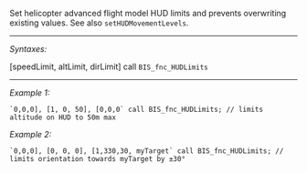 Set helicopter advanced flight model HUD limits and prevents overwriting existing values. See also `setHUDMovementLevels`.


---
*Syntaxes:*

[speedLimit, altLimit, dirLimit] call `BIS_fnc_HUDLimits`

---
*Example 1:*

```sqf
`0,0,0], [1, 0, 50], [0,0,0` call BIS_fnc_HUDLimits; // limits altitude on HUD to 50m max
```

*Example 2:*

```sqf
`0,0,0], [0, 0, 0], [1,330,30, myTarget` call BIS_fnc_HUDLimits; // limits orientation towards myTarget by ±30°
```